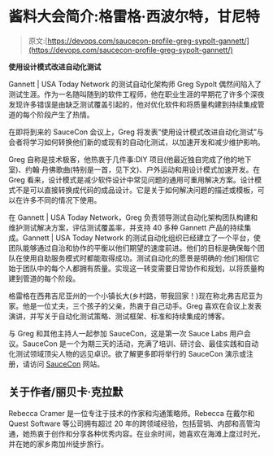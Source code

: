 # 酱料大会简介:格雷格·西波尔特，甘尼特

> 原文:[https://devops.com/saucecon-profile-greg-sypolt-gannett/](https://devops.com/saucecon-profile-greg-sypolt-gannett/)

**使用设计模式改进自动化测试**

Gannett | USA Today Network 的测试自动化架构师 Greg Sypolt 偶然间陷入了测试生涯。作为一名随叫随到的软件工程师，他在职业生涯的早期花了许多个深夜发现许多错误是由缺乏测试覆盖引起的，他对优化软件和将质量构建到持续集成管道的每个阶段产生了热情。

在即将到来的 SauceCon 会议上，Greg 将发表“使用设计模式改进自动化测试”与会者将学习如何转换他们新的或现有的自动化测试，以加速开发和减少维护影响。

Greg 自称是技术极客，他热衷于几件事:DIY 项目(他最近独自完成了他的地下室)、约翰·丹佛歌曲(特别是一首，见下文)、户外运动和用设计模式加速开发。在 Greg 看来，设计模式是减少软件设计中常见问题的通用可重用解决方案。设计模式不是可以直接转换成代码的成品设计。它是关于如何解决问题的描述或模板，可以在许多不同的情况下使用。

在 Gannett | USA Today Network，Greg 负责领导测试自动化架构团队构建和维护测试解决方案，评估测试覆盖率，并支持 40 多种 Gannett 产品的持续集成。Gannett | USA Today Network 的测试自动化组织已经建立了一个平台，使团队能够通过自治和协作的平衡以他们期望的速度前进。他们的目标是确保每个团队在使用自助服务模式时都能取得成功。测试自动化的愿景是明确的:他们相信它始于团队中的每个人都拥有质量。实现这一转变需要日常协作和规划，以将质量构建到管道的每个阶段。

格雷格在西弗吉尼亚州的一个小镇长大(乡村路，带我回家！)现在称北弗吉尼亚为家。他是一位丈夫，三个孩子的父亲，热衷于自己动手。Greg 喜欢在会议上发表演讲，并写关于自动化测试策略、测试框架、标准和持续集成的博客。

与 Greg 和其他主持人一起参加 SauceCon，这是第一次 Sauce Labs 用户会议。SauceCon 是一个为期三天的活动，充满了培训、研讨会、最佳实践和自动化测试领域顶尖人物的远见卓识。欲了解更多即将举行的 SauceCon 演示或注册，请访问 [SauceCon](http://saucecon.com) 网站。

## 关于作者/丽贝卡·克拉默

Rebecca Cramer 是一位专注于技术的作家和沟通策略师。Rebecca 在戴尔和 Quest Software 等公司拥有超过 20 年的跨领域经验，包括营销、内部和高管沟通，她热衷于创作和分享各种优秀内容。在业余时间，她喜欢在海滩上度过时光，并在她的家乡南加州徒步旅行。